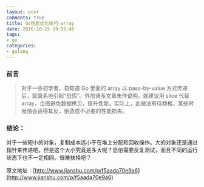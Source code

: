 ```yaml
---
layout: post
comments: true
title: Go性能优化技巧-array
date: 2016-10-15 19:55:45
tags:
- go
categories:
- golang
---
```


### 前言  

> 对于一些初学者，自知道 Go 里面的 array 以 pass-by-value 方式传递后，就莫名地引起“恐慌”。外加诸多文章未作说明，就建议用 slice 代替 array，企图避免数据拷贝，提升性能。实际上，此做法有待商榷。某些时候怕会适得其反，倒造成不必要的性能损失。

<!-- more -->

### 结论：

对于一些短小的对象，复制成本远小于在堆上分配和回收操作。大的对象还是通过指针来传递吧。但是这个大小究竟是多大呢？恐怕需要反复测试，而且不同的运行状态下也不一定相同。很难抉择吧？

原文地址：[http://www.jianshu.com/p/f5aada70e9a6](http://www.jianshu.com/p/f5aada70e9a6)

                            
                    
                    
                    